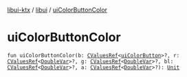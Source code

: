 [libui-ktx](../index.md) / [libui](index.md) / [uiColorButtonColor](./ui-color-button-color.md)

# uiColorButtonColor

`fun uiColorButtonColor(b: `[`CValuesRef`](../kotlinx.cinterop/-c-values-ref/index.md)`<`[`uiColorButton`](ui-color-button.md)`>?, r: `[`CValuesRef`](../kotlinx.cinterop/-c-values-ref/index.md)`<`[`DoubleVar`](../kotlinx.cinterop/-double-var.md)`>?, g: `[`CValuesRef`](../kotlinx.cinterop/-c-values-ref/index.md)`<`[`DoubleVar`](../kotlinx.cinterop/-double-var.md)`>?, bl: `[`CValuesRef`](../kotlinx.cinterop/-c-values-ref/index.md)`<`[`DoubleVar`](../kotlinx.cinterop/-double-var.md)`>?, a: `[`CValuesRef`](../kotlinx.cinterop/-c-values-ref/index.md)`<`[`DoubleVar`](../kotlinx.cinterop/-double-var.md)`>?): `[`Unit`](https://kotlinlang.org/api/latest/jvm/stdlib/kotlin/-unit/index.html)